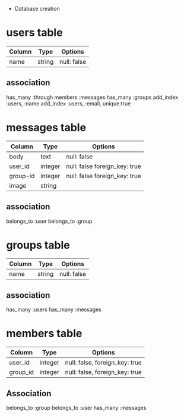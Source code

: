 * Database creation

# users table
|Column|Type|Options|
|------|----|-------|
|name|string|null: false|
## association
has_many :through members :messages
has_many :groups
add_index :users, :name
add_index :users, :email, unique:true

# messages table
|Column|Type|Options|
|------|----|-------|
|body|text|null: false|
|user_id|integer|null: false foreign_key: true|
|group-id|integer|null: false foreign_key: true|
|image|string|

## association
belongs_to :user
belongs_to :group

# groups table
|Column|Type|Options|
|------|----|-------|
|name|string|null: false|

## association
has_many :users
has_many :messages

# members table

|Column|Type|Options|
|------|----|-------|
|user_id|integer|null: false, foreign_key: true|
|group_id|integer|null: false, foreign_key: true|

## Association
belongs_to :group
belongs_to :user
has_many :messages

